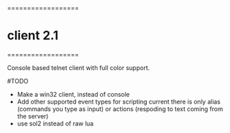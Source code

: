 ==================
# client 2.1
==================


Console based telnet client with full color support.

#TODO
- Make a win32 client, instead of console
- Add other supported event types for scripting current there is only alias (commands you type as input) or actions (respoding to text coming from the server)
- use sol2 instead of raw lua
